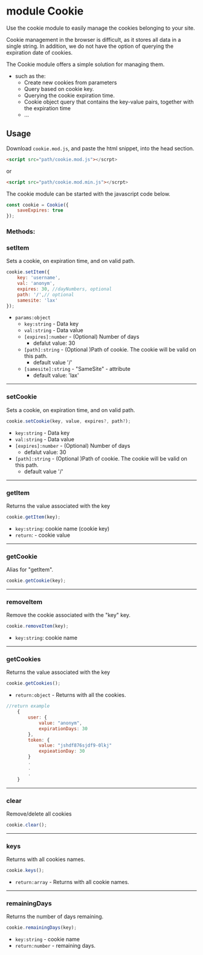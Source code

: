 # module Cookie

Use the cookie module to easily manage the cookies belonging to your site. 

Cookie management in the browser is difficult, as it stores all data in a single string. In addition, we do not have the option of querying the expiration date of cookies. 

The Cookie module offers a simple solution for managing them.

 - such as the:
    - Create new cookies from parameters
    - Query based on cookie key.
    - Querying the cookie expiration time.
    - Cookie object query that contains the key-value pairs, together with the expiration time
    - ...

## Usage
Download `cookie.mod.js`, and paste the html snippet, into the head section.

````html
<script src="path/cookie.mod.js"></scrpt>
````
or
````html
<script src="path/cookie.mod.min.js"></scrpt>
````
The cookie module can be started with the javascript code below.
``````javascript
const cookie = Cookie({
    saveExpires: true
});
``````
### Methods:

### setItem
Sets a cookie, on expiration time, and on valid path.
````javascript
cookie.setItem({
    key: 'username',
    val: 'anonym',
    expires: 30, //dayNumbers, optional
    path: '/',// optional
    samesite: 'lax'
});
````
- `params:object`
    * `key:string` - Data key
    * `val:string` - Data value
    * `[expires]:number` - (Optional) Number of days 
        - defalut value: 30
    * `[path]:string` - (Optional )Path of cookie. The cookie will be valid on this path.
        - default value '/'
    * `[samesite]:string` - "SameSite" - attribute 
        - default value: 'lax'
___

### setCookie
Sets a cookie, on expiration time, and on valid path.
````javascript
cookie.setCookie(key, value, expires?, path?);
````
 * `key:string` - Data key
 * `val:string` - Data value
 * `[expires]:number` - (Optional) Number of days 
    - defalut value: 30
 * `[path]:string` - (Optional )Path of cookie. The cookie will be valid on this path.
    - default value '/'
___
### getItem
Returns the value associated with the key
````javascript
cookie.getItem(key);
````
- `key:string`: cookie name (cookie key)
- `return`: - cookie value
___
### getCookie
Alias for "getItem".
````javascript
cookie.getCookie(key);
````
___
### removeItem
Remove the cookie associated with the "key" key. 
````javascript
cookie.removeItem(key);
````
- `key:string`: cookie name
___
### getCookies
Returns the value associated with the key
````javascript
cookie.getCookies();
````
- `return:object` - Returns with all the cookies.
````javascript
//return example
    {
        user: {
            value: "anonym",
            expirationDays: 30
        },
        token: {
            value: "jshdf876sjdf9-0lkj"
            expieationDay: 30
        }
        .
        .
        .
    }
````
___
### clear
Remove/delete all cookies
````javascript
cookie.clear();
````

___
### keys
Returns with all cookies names.
````javascript
cookie.keys();
````
- `return:array` - Returns with all cookie names.

___
### remainingDays
Returns the number of days remaining.
````javascript
cookie.remainingDays(key);
````
- `key:string` - cookie name
- `return:number` - remaining days.
